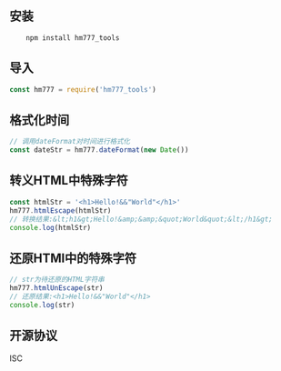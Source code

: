 ## 安装

```
    npm install hm777_tools
```

## 导入

```js
const hm777 = require('hm777_tools')
```

## 格式化时间

```js
// 调用dateFormat对时间进行格式化
const dateStr = hm777.dateFormat(new Date())
```

## 转义HTML中特殊字符

```js
const htmlStr = '<h1>Hello!&&"World"</h1>'
hm777.htmlEscape(htmlStr)
// 转换结果:&lt;h1&gt;Hello!&amp;&amp;&quot;World&quot;&lt;/h1&gt;
console.log(htmlStr)
```

## 还原HTMl中的特殊字符

```js
// str为待还原的HTML字符串
hm777.htmlUnEscape(str)
// 还原结果:<h1>Hello!&&"World"</h1>
console.log(str)
```

## 开源协议

ISC